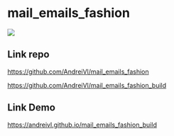 # mail_emails_fashion

![](https://andreivl.github.io/mail_emails_fashion_build/images/preview-img-mail-emails-fashion.jpg)

## Link repo
https://github.com/AndreiVl/mail_emails_fashion

https://github.com/AndreiVl/mail_emails_fashion_build

## Link Demo
https://andreivl.github.io/mail_emails_fashion_build